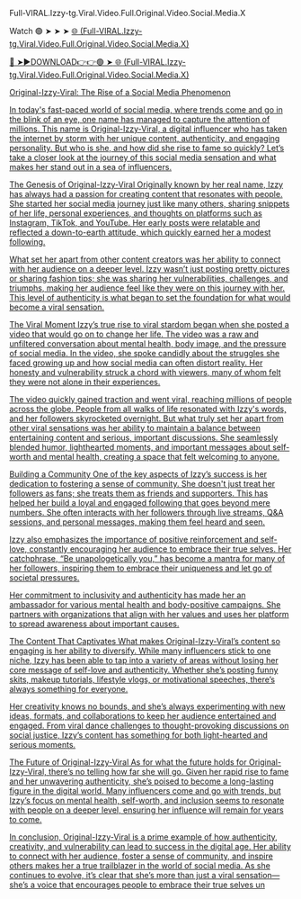 Full-VIRAL.Izzy-tg.Viral.Video.Full.Original.Video.Social.Media.X

Watch 🟢 ➤ ➤ ➤ <a href="https://vorxon.cfd/Izzy-tg"> 🌐 (Full-VIRAL.Izzy-tg.Viral.Video.Full.Original.Video.Social.Media.X) 

🔴 ➤►DOWNLOAD👉👉🟢 ➤<a href="https://vorxon.cfd/Izzy-tg"> 🌐 (Full-VIRAL.Izzy-tg.Viral.Video.Full.Original.Video.Social.Media.X)

Original-Izzy-Viral: The Rise of a Social Media Phenomenon

In today's fast-paced world of social media, where trends come and go in the blink of an eye, one name has managed to capture the attention of millions. This name is Original-Izzy-Viral, a digital influencer who has taken the internet by storm with her unique content, authenticity, and engaging personality. But who is she, and how did she rise to fame so quickly? Let’s take a closer look at the journey of this social media sensation and what makes her stand out in a sea of influencers.

The Genesis of Original-Izzy-Viral Originally known by her real name, Izzy has always had a passion for creating content that resonates with people. She started her social media journey just like many others, sharing snippets of her life, personal experiences, and thoughts on platforms such as Instagram, TikTok, and YouTube. Her early posts were relatable and reflected a down-to-earth attitude, which quickly earned her a modest following.

What set her apart from other content creators was her ability to connect with her audience on a deeper level. Izzy wasn’t just posting pretty pictures or sharing fashion tips; she was sharing her vulnerabilities, challenges, and triumphs, making her audience feel like they were on this journey with her. This level of authenticity is what began to set the foundation for what would become a viral sensation.

The Viral Moment Izzy’s true rise to viral stardom began when she posted a video that would go on to change her life. The video was a raw and unfiltered conversation about mental health, body image, and the pressure of social media. In the video, she spoke candidly about the struggles she faced growing up and how social media can often distort reality. Her honesty and vulnerability struck a chord with viewers, many of whom felt they were not alone in their experiences.

The video quickly gained traction and went viral, reaching millions of people across the globe. People from all walks of life resonated with Izzy's words, and her followers skyrocketed overnight. But what truly set her apart from other viral sensations was her ability to maintain a balance between entertaining content and serious, important discussions. She seamlessly blended humor, lighthearted moments, and important messages about self-worth and mental health, creating a space that felt welcoming to anyone.

Building a Community One of the key aspects of Izzy’s success is her dedication to fostering a sense of community. She doesn't just treat her followers as fans; she treats them as friends and supporters. This has helped her build a loyal and engaged following that goes beyond mere numbers. She often interacts with her followers through live streams, Q&A sessions, and personal messages, making them feel heard and seen.

Izzy also emphasizes the importance of positive reinforcement and self-love, constantly encouraging her audience to embrace their true selves. Her catchphrase, “Be unapologetically you,” has become a mantra for many of her followers, inspiring them to embrace their uniqueness and let go of societal pressures.

Her commitment to inclusivity and authenticity has made her an ambassador for various mental health and body-positive campaigns. She partners with organizations that align with her values and uses her platform to spread awareness about important causes.

The Content That Captivates What makes Original-Izzy-Viral’s content so engaging is her ability to diversify. While many influencers stick to one niche, Izzy has been able to tap into a variety of areas without losing her core message of self-love and authenticity. Whether she’s posting funny skits, makeup tutorials, lifestyle vlogs, or motivational speeches, there’s always something for everyone.

Her creativity knows no bounds, and she’s always experimenting with new ideas, formats, and collaborations to keep her audience entertained and engaged. From viral dance challenges to thought-provoking discussions on social justice, Izzy’s content has something for both light-hearted and serious moments.

The Future of Original-Izzy-Viral As for what the future holds for Original-Izzy-Viral, there’s no telling how far she will go. Given her rapid rise to fame and her unwavering authenticity, she’s poised to become a long-lasting figure in the digital world. Many influencers come and go with trends, but Izzy’s focus on mental health, self-worth, and inclusion seems to resonate with people on a deeper level, ensuring her influence will remain for years to come.

In conclusion, Original-Izzy-Viral is a prime example of how authenticity, creativity, and vulnerability can lead to success in the digital age. Her ability to connect with her audience, foster a sense of community, and inspire others makes her a true trailblazer in the world of social media. As she continues to evolve, it’s clear that she’s more than just a viral sensation—she’s a voice that encourages people to embrace their true selves un
